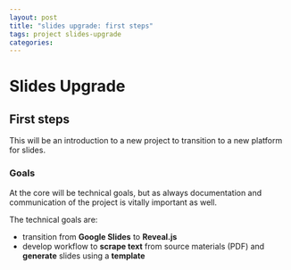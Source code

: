 ```yaml
---
layout: post
title: "slides upgrade: first steps"
tags: project slides-upgrade
categories: 
---
```


# Slides Upgrade
## First steps

This will be an introduction to a new project to transition to a new platform for slides.

### Goals

At the core will be technical goals, but as always documentation and communication of the project is vitally important as well.

The technical goals are:
* transition from **Google Slides** to **Reveal.js**
* develop workflow to **scrape text** from source materials (PDF) and **generate** slides using a **template**

